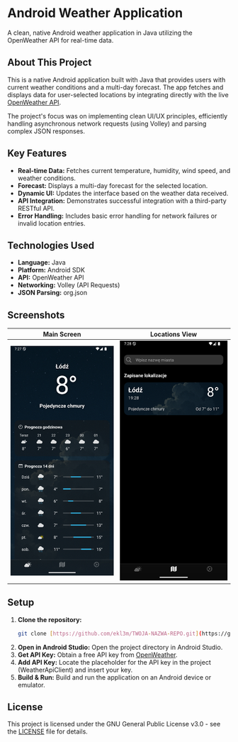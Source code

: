 # Android Weather Application

A clean, native Android weather application in Java utilizing the OpenWeather API for real-time data.

## About This Project

This is a native Android application built with Java that provides users with current weather conditions and a multi-day forecast. The app fetches and displays data for user-selected locations by integrating directly with the live [OpenWeather API](https://openweathermap.org/api).

The project's focus was on implementing clean UI/UX principles, efficiently handling asynchronous network requests (using Volley) and parsing complex JSON responses.

## Key Features

* **Real-time Data:** Fetches current temperature, humidity, wind speed, and weather conditions.
* **Forecast:** Displays a multi-day forecast for the selected location.
* **Dynamic UI:** Updates the interface based on the weather data received.
* **API Integration:** Demonstrates successful integration with a third-party RESTful API.
* **Error Handling:** Includes basic error handling for network failures or invalid location entries.

## Technologies Used

* **Language:** Java
* **Platform:** Android SDK
* **API:** OpenWeather API
* **Networking:** Volley (API Requests)
* **JSON Parsing:** org.json

## Screenshots

| Main Screen | Locations View |
| :---: | :---: |
| ![Main Screen](./images/WeatherApp_homescreen.png) | ![Forecast View](./images/WeatherApp_locations.png) |

## Setup

1.  **Clone the repository:**
    ```bash
    git clone [https://github.com/ekl3m/TWOJA-NAZWA-REPO.git](https://github.com/ekl3m/TWOJA-NAZWA-REPO.git)
    ```
2.  **Open in Android Studio:**
    Open the project directory in Android Studio.
3.  **Get API Key:**
    Obtain a free API key from [OpenWeather](https://openweathermap.org/api).
4.  **Add API Key:**
    Locate the placeholder for the API key in the project (WeatherApiClient) and insert your key.
5.  **Build & Run:**
    Build and run the application on an Android device or emulator.

## License

This project is licensed under the GNU General Public License v3.0 - see the [LICENSE](LICENSE) file for details.
